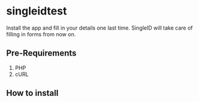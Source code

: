 singleidtest
============

Install the app and fill in your details one last time. SingleID will take care of filling in forms from now on.

## Pre-Requirements
1. PHP
2. cURL

## How to install
